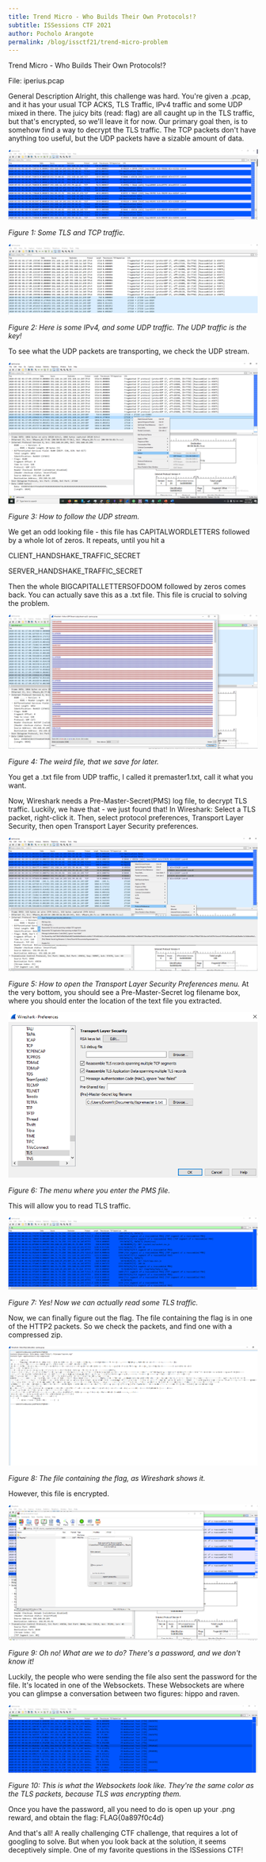 ```yaml
---
title: Trend Micro - Who Builds Their Own Protocols!?
subtitle: ISSessions CTF 2021
author: Pocholo Arangote
permalink: /blog/issctf21/trend-micro-problem
---
```


Trend Micro - Who Builds Their Own Protocols!?

File: iperius.pcap


General Description
Alright, this challenge was hard. You're given a .pcap, and it has your usual TCP ACKS, TLS Traffic, IPv4 traffic and some UDP mixed in there. The juicy bits (read: flag) are all caught up in the TLS traffic, but that's encrypted, so we'll leave it for now. Our primary goal then, is to somehow find a way to decrypt the TLS traffic. The TCP packets don't have anything too useful, but the UDP packets have a sizable amount of data. 

<div style="text-align:center;">
  <a href="/assets/img/blog/2021-03-28-trend-micro-question/Screenshot (164) 2.png">
    <img src="/assets/img/blog/2021-03-28-trend-micro-question/Screenshot (164) 2.png" alt="TLS,TCP">
  </a>
</div>

*Figure 1: Some TLS and TCP traffic.* 

<div style="text-align:center;">
  <a href="/assets/img/blog/2021-03-28-trend-micro-question/Screenshot (163).png">
    <img src="/assets/img/blog/2021-03-28-trend-micro-question/Screenshot (163).png" alt="v4,UDP">
  </a>
</div>

*Figure 2: Here is some IPv4, and some UDP traffic. The UDP traffic is the key!*

To see what the UDP packets are transporting, we check the UDP stream.

<div style="text-align:center;">
  <a href="/assets/img/blog/2021-03-28-trend-micro-question/Screenshot (166).png">
    <img src="/assets/img/blog/2021-03-28-trend-micro-question/Screenshot (166).png" alt="UDPSTREAM">
  </a>
</div>

*Figure 3: How to follow the UDP stream.*


We get an odd looking file - this file has CAPITALWORDLETTERS followed by a whole lot of zeros. It repeats, until you hit a   

CLIENT\_HANDSHAKE\_TRAFFIC\_SECRET
  

SERVER\_HANDSHAKE\_TRAFFIC\_SECRET

Then the whole BIGCAPITALLETTERSOFDOOM followed by zeros comes back.
You can actually save this as a .txt file. This file is crucial to solving the problem.
<div style="text-align:center;">
  <a href="/assets/img/blog/2021-03-28-trend-micro-question/Screenshot (167).png">
    <img src="/assets/img/blog/2021-03-28-trend-micro-question/Screenshot (167).png" alt="Weird">
  </a>
</div>

*Figure 4: The weird file, that we save for later.*

You get a .txt file from UDP traffic, I called it premaster1.txt, call it what you want.

Now, Wireshark needs a Pre-Master-Secret(PMS) log file, to decrypt TLS traffic. Luckily, we have that - we just found that! In Wireshark: Select a TLS packet, right-click it. Then, select protocol preferences, Transport Layer Security, then open Transport Layer Security preferences.
<div style="text-align:center;">
  <a href="/assets/img/blog/2021-03-28-trend-micro-question/Screenshot (168).png">
    <img src="/assets/img/blog/2021-03-28-trend-micro-question/Screenshot (168).png" alt="TLSMENU">
  </a>
</div>

*Figure 5: How to open the Transport Layer Security Preferences menu.*
At the very bottom, you should see a Pre-Master-Secret log filename box, where you should enter the location of the text file you extracted.
<div style="text-align:center;">
  <a href="/assets/img/blog/2021-03-28-trend-micro-question/Screenshot (169).png">
    <img src="/assets/img/blog/2021-03-28-trend-micro-question/Screenshot (169).png" alt="PMSMENU">
  </a>
</div>

*Figure 6: The menu where you enter the PMS file.*

This will allow you to read TLS traffic. 
<div style="text-align:center;">
  <a href="/assets/img/blog/2021-03-28-trend-micro-question/Screenshot (175).png">
    <img src="/assets/img/blog/2021-03-28-trend-micro-question/Screenshot (175).png" alt="TLS">
  </a>
</div>

*Figure 7: Yes! Now we can actually read some TLS traffic.*

Now, we can finally figure out the flag. The file containing the flag is in one of the HTTP2 packets. So we check the packets, and find one with a compressed zip.
<div style="text-align:center;">
  <a href="/assets/img/blog/2021-03-28-trend-micro-question/Screenshot (173).png">
    <img src="/assets/img/blog/2021-03-28-trend-micro-question/Screenshot (173).png" alt="LAG-F">
  </a>
</div>

*Figure 8: The file containing the flag, as Wireshark shows it.*

However, this file is encrypted. 
<div style="text-align:center;">
  <a href="/assets/img/blog/2021-03-28-trend-micro-question/Screenshot (171).png">
    <img src="/assets/img/blog/2021-03-28-trend-micro-question/Screenshot (171).png" alt="ENCRYPT">
  </a>
</div>

*Figure 9: Oh no! What are we to do? There's a password, and we don't know it!*

Luckily, the people who were sending the file also sent the password for the file. It's located in one of the Websockets. These Websockets are where you can glimpse a conversation between two figures: hippo and raven. 
<div style="text-align:center;">
  <a href="/assets/img/blog/2021-03-28-trend-micro-question/Screenshot (172).png">
    <img src="/assets/img/blog/2021-03-28-trend-micro-question/Screenshot (172).png" alt="TLS">
  </a>
</div>

*Figure 10: This is what the Websockets look like. They're the same color as the TLS packets, because TLS was encrypting them.*


Once you have the password, all you need to do is open up your .png reward, and obtain the flag: FLAG{0a897f0c4d} 

And that's all! A really challenging CTF challenge, that requires a lot of googling to solve. But when you look back at the solution, it seems deceptively simple. One of my favorite questions in the ISSessions CTF!

